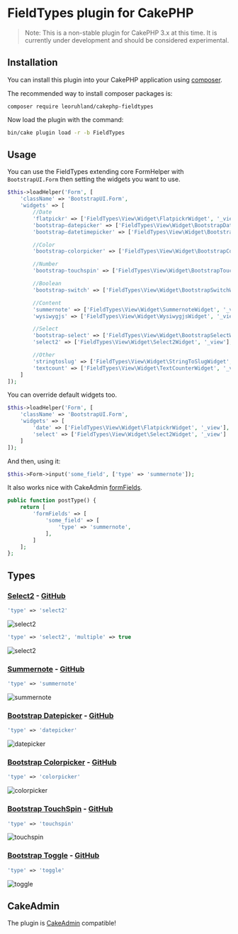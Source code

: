 # FieldTypes plugin for CakePHP

> Note: This is a non-stable plugin for CakePHP 3.x at this time. It is currently under development and should be
considered experimental.

## Installation

You can install this plugin into your CakePHP application using [composer](http://getcomposer.org).

The recommended way to install composer packages is:

```
composer require leoruhland/cakephp-fieldtypes
```

Now load the plugin with the command:

```sh
bin/cake plugin load -r -b FieldTypes
```

## Usage

You can use the FieldTypes extending core FormHelper with `BootstrapUI.Form`
then setting the widgets you want to use.

```php
$this->loadHelper('Form', [
    'className' => 'BootstrapUI.Form',
    'widgets' => [
        //Date
        'flatpickr' => ['FieldTypes\View\Widget\FlatpickrWidget', '_view'],
        'bootstrap-datepicker' => ['FieldTypes\View\Widget\BootstrapDatepickerWidget', '_view'],
        'bootstrap-datetimepicker' => ['FieldTypes\View\Widget\BootstrapDatetimepickerWidget', '_view'],

        //Color
        'bootstrap-colorpicker' => ['FieldTypes\View\Widget\BootstrapColorpickerWidget', '_view'],

        //Number
        'bootstrap-touchspin' => ['FieldTypes\View\Widget\BootstrapTouchspinWidget', '_view'],

        //Boolean
        'bootstrap-switch' => ['FieldTypes\View\Widget\BootstrapSwitchWidget', '_view'],

        //Content
        'summernote' => ['FieldTypes\View\Widget\SummernoteWidget', '_view'],
        'wysiwygjs' => ['FieldTypes\View\Widget\WysiwygjsWidget', '_view'],

        //Select
        'bootstrap-select' => ['FieldTypes\View\Widget\BootstrapSelectWidget', '_view'],
        'select2' => ['FieldTypes\View\Widget\Select2Widget', '_view'],

        //Other
        'stringtoslug' => ['FieldTypes\View\Widget\StringToSlugWidget', '_view'],
        'textcount' => ['FieldTypes\View\Widget\TextCounterWidget', '_view'],
    ]
]);
```


You can override default widgets too.

```php
$this->loadHelper('Form', [
    'className' => 'BootstrapUI.Form',
    'widgets' => [
        'date' => ['FieldTypes\View\Widget\FlatpickrWidget', '_view'],
        'select' => ['FieldTypes\View\Widget\Select2Widget', '_view']
    ]
]);
```



And then, using it:
```php
$this->Form->input('some_field', ['type' => 'summernote']);
```
It also works nice with CakeAdmin [formFields](http://cakemanager.org/docs/cakeadmin/1.0/tutorials-and-examples/adding-posttypes/#formfields).

```php
public function postType() {
	return [
		'formFields' => [
			'some_field' => [
				'type' => 'summernote',
			],
		]
	];
};
```

## Types

### [Select2](https://select2.github.io/) - [GitHub](https://github.com/select2/select2)
```php
'type' => 'select2'
```
![select2](http://leoruhland.github.io/cakephp-fieldtypes/images/ex-select2.png)

```php
'type' => 'select2', 'multiple' => true
```
![select2](http://leoruhland.github.io/cakephp-fieldtypes/images/ex-select2-multiple.png)

### [Summernote](http://summernote.org/) - [GitHub](https://github.com/summernote/summernote)

```php
'type' => 'summernote'
```
![summernote](http://leoruhland.github.io/cakephp-fieldtypes/images/ex-summernote.png)

### [Bootstrap Datepicker](http://eternicode.github.io/bootstrap-datepicker/) - [GitHub](https://github.com/eternicode/bootstrap-datepicker)

```php
'type' => 'datepicker'
```
![datepicker](http://leoruhland.github.io/cakephp-fieldtypes/images/ex-datepicker.png)

### [Bootstrap Colorpicker](http://mjolnic.com/bootstrap-colorpicker/) - [GitHub](https://github.com/mjolnic/bootstrap-colorpicker/)

```php
'type' => 'colorpicker'
```
![colorpicker](http://leoruhland.github.io/cakephp-fieldtypes/images/ex-colorpicker.png)

### [Bootstrap TouchSpin](http://www.virtuosoft.eu/code/bootstrap-touchspin/) - [GitHub](https://github.com/istvan-ujjmeszaros/bootstrap-touchspin)

```php
'type' => 'touchspin'
```
![touchspin](http://leoruhland.github.io/cakephp-fieldtypes/images/ex-touchspin.png)

### [Bootstrap Toggle](http://www.bootstraptoggle.com/) - [GitHub](https://github.com/minhur/bootstrap-toggle/)

```php
'type' => 'toggle'
```
![toggle](http://leoruhland.github.io/cakephp-fieldtypes/images/ex-toggle.png)


## CakeAdmin

The plugin is [CakeAdmin](https://github.com/cakemanager/cakephp-cakeadmin) compatible!
